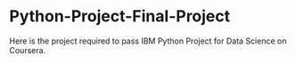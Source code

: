 # Python-Project-Final-Project
Here is the project required to pass IBM Python Project for Data Science on Coursera.
